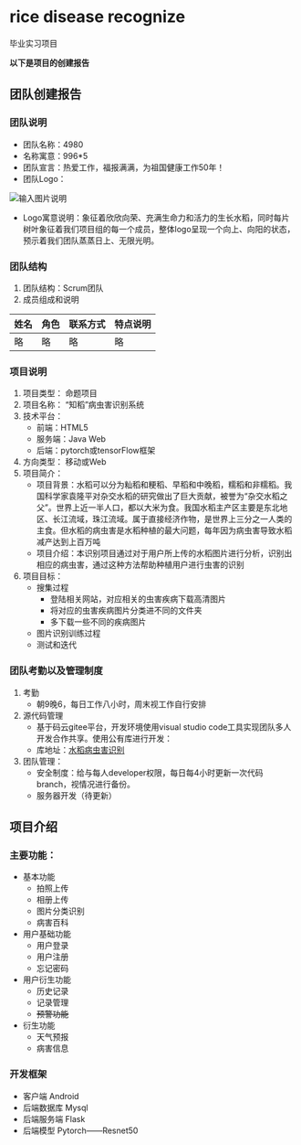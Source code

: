 # rice disease recognize

毕业实习项目

**以下是项目的创建报告**

## 团队创建报告

### 团队说明

* 团队名称：4980
* 名称寓意：996*5
* 团队宣言：热爱工作，福报满满，为祖国健康工作50年！
* 团队Logo：

![输入图片说明](https://images.gitee.com/uploads/images/2021/0301/121058_7d5f7f08_8734049.png "屏幕截图.png")

* Logo寓意说明：象征着欣欣向荣、充满生命力和活力的生长水稻，同时每片树叶象征着我们项目组的每一个成员，整体logo呈现一个向上、向阳的状态，预示着我们团队蒸蒸日上、无限光明。

### 团队结构

1. 团队结构：Scrum团队
2. 成员组成和说明

|姓名|角色|联系方式|特点说明|
|----|----|----|----|
|略|略|略|略|

### 项目说明
1. 项目类型：
命题项目
2. 项目名称：
“知稻”病虫害识别系统 
3. 技术平台：
    - 前端：HTML5
    - 服务端：Java Web 
    - 后端：pytorch或tensorFlow框架
4. 方向类型：
移动或Web
5. 项目简介：
    - 项目背景：水稻可以分为籼稻和粳稻、早稻和中晚稻，糯稻和非糯稻。我国科学家袁隆平对杂交水稻的研究做出了巨大贡献，被誉为“杂交水稻之父”。世界上近一半人口，都以大米为食。我国水稻主产区主要是东北地区、长江流域，珠江流域。属于直接经济作物，是世界上三分之一人类的主食。但水稻的病虫害是水稻种植的最大问题，每年因为病虫害导致水稻减产达到上百万吨
    - 项目介绍：本识别项目通过对于用户所上传的水稻图片进行分析，识别出相应的病虫害，通过这种方法帮助种植用户进行虫害的识别
6. 项目目标：
    - 搜集过程
        - 登陆相关网站，对应相关的虫害疾病下载高清图片
        - 将对应的虫害疾病图片分类进不同的文件夹
        - 多下载一些不同的疾病图片
    - 图片识别训练过程
    - 测试和迭代
### 团队考勤以及管理制度
1. 考勤
    - 朝9晚6，每日工作八小时，周末视工作自行安排
2. 源代码管理
    - 基于码云gitee平台，开发环境使用visual studio code工具实现团队多人开发合作共享。使用公有库进行开发：
    - 库地址：[水稻病虫害识别](https://gitee.com/zhang-pinge/rice-disease-recognize)
3. 团队管理：
    - 安全制度：给与每人developer权限，每日每4小时更新一次代码branch，视情况进行备份。
    - 服务器开发（待更新）

## 项目介绍

### 主要功能：

- 基本功能
  - 拍照上传
  - 相册上传
  - 图片分类识别
  - 病害百科
- 用户基础功能
  - 用户登录
  - 用户注册
  - 忘记密码
- 用户衍生功能
  - 历史记录
  - 记录管理
  - ~~预警功能~~
- 衍生功能
  - 天气预报
  - 病害信息

### 开发框架

- 客户端 Android
- 后端数据库 Mysql
- 后端服务端 Flask
- 后端模型 Pytorch——Resnet50

